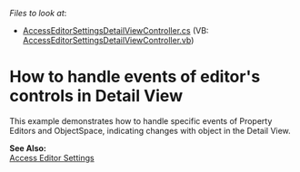 <!-- default file list -->
*Files to look at*:

* [AccessEditorSettingsDetailViewController.cs](./CS/WinSample.Module.Win/AccessEditorSettingsDetailViewController.cs) (VB: [AccessEditorSettingsDetailViewController.vb](./VB/WinSample.Module.Win/AccessEditorSettingsDetailViewController.vb))
<!-- default file list end -->
# How to handle events of editor's controls in Detail View


<p>This example demonstrates how to handle specific events of Property Editors and ObjectSpace, indicating changes with object in the Detail View.</p><p><strong>See Also:</strong><br />
<a href="https://docs.devexpress.com/eXpressAppFramework/402153/getting-started/in-depth-tutorial-blazor/customize-data-display-and-view-layout/access-editor-settings"><u>Access Editor Settings</u></a></p>

<br/>


